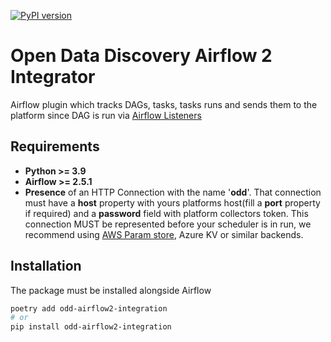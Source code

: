 [![PyPI version](https://badge.fury.io/py/odd-airflow2-integration.svg)](https://badge.fury.io/py/odd-airflow2-integration)

# Open Data Discovery Airflow 2 Integrator

Airflow plugin which tracks DAGs, tasks, tasks runs and sends them to the platform since DAG is run via [Airflow Listeners ](https://airflow.apache.org/docs/apache-airflow/stable/administration-and-deployment/listeners.html)

## Requirements

* __Python >= 3.9__
* __Airflow >= 2.5.1__
* __Presence__  of an HTTP Connection with the name '__odd__'. That connection must have a __host__ property with yours
platforms host(fill a __port__ property if required) and a __password__ field with platform collectors token.
This connection MUST be represented before your scheduler is in run, we recommend using [AWS Param store](https://airflow.apache.org/docs/apache-airflow-providers-amazon/stable/secrets-backends/aws-ssm-parameter-store.html), 
Azure KV or similar backends.

## Installation

The package must be installed alongside Airflow

```bash
poetry add odd-airflow2-integration
# or
pip install odd-airflow2-integration
```
